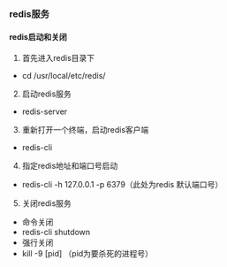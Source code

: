 ### redis服务
#### redis启动和关闭
1. 首先进入redis目录下
* cd /usr/local/etc/redis/
2. 启动redis服务
* redis-server
3. 重新打开一个终端，启动redis客户端
* redis-cli
4. 指定redis地址和端口号启动
* redis-cli -h 127.0.0.1 -p 6379（此处为redis 默认端口号）
5. 关闭redis服务
* 命令关闭
* redis-cli shutdown
* 强行关闭
* kill -9 [pid] （pid为要杀死的进程号）
